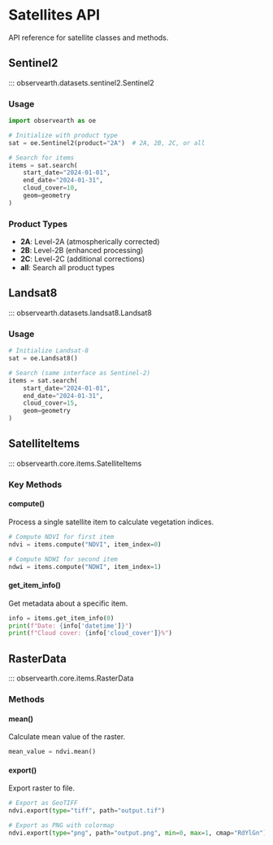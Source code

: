 # Satellites API

API reference for satellite classes and methods.

## Sentinel2

::: observearth.datasets.sentinel2.Sentinel2

### Usage

```python
import observearth as oe

# Initialize with product type
sat = oe.Sentinel2(product="2A")  # 2A, 2B, 2C, or all

# Search for items
items = sat.search(
    start_date="2024-01-01",
    end_date="2024-01-31", 
    cloud_cover=10,
    geom=geometry
)
```

### Product Types

- **2A**: Level-2A (atmospherically corrected)
- **2B**: Level-2B (enhanced processing)  
- **2C**: Level-2C (additional corrections)
- **all**: Search all product types

## Landsat8

::: observearth.datasets.landsat8.Landsat8

### Usage

```python
# Initialize Landsat-8
sat = oe.Landsat8()

# Search (same interface as Sentinel-2)
items = sat.search(
    start_date="2024-01-01",
    end_date="2024-01-31",
    cloud_cover=15,
    geom=geometry
)
```

## SatelliteItems

::: observearth.core.items.SatelliteItems

### Key Methods

#### compute()
Process a single satellite item to calculate vegetation indices.

```python
# Compute NDVI for first item
ndvi = items.compute("NDVI", item_index=0)

# Compute NDWI for second item  
ndwi = items.compute("NDWI", item_index=1)
```

#### get_item_info()
Get metadata about a specific item.

```python
info = items.get_item_info(0)
print(f"Date: {info['datetime']}")
print(f"Cloud cover: {info['cloud_cover']}%")
```

## RasterData

::: observearth.core.items.RasterData

### Methods

#### mean()
Calculate mean value of the raster.

```python
mean_value = ndvi.mean()
```

#### export()
Export raster to file.

```python
# Export as GeoTIFF
ndvi.export(type="tiff", path="output.tif")

# Export as PNG with colormap
ndvi.export(type="png", path="output.png", min=0, max=1, cmap="RdYlGn")
```